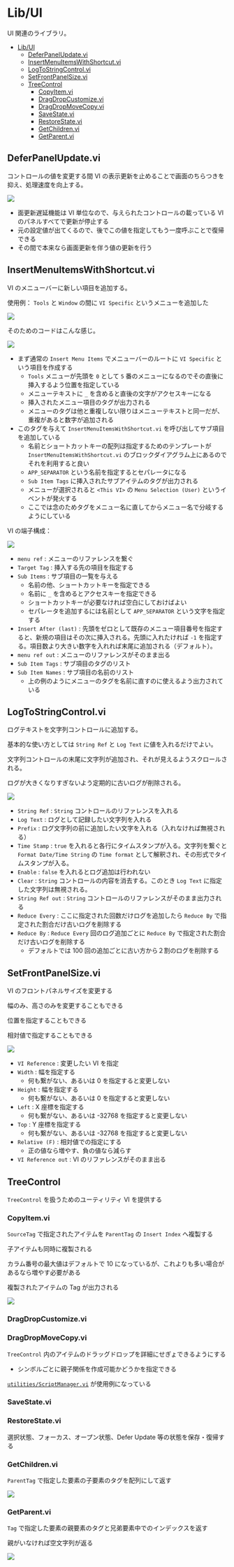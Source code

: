 Lib/UI
==

UI 関連のライブラリ。

- [Lib/UI](#libui)
  - [DeferPanelUpdate.vi](#deferpanelupdatevi)
  - [InsertMenuItemsWithShortcut.vi](#insertmenuitemswithshortcutvi)
  - [LogToStringControl.vi](#logtostringcontrolvi)
  - [SetFrontPanelSize.vi](#setfrontpanelsizevi)
  - [TreeControl](#treecontrol)
    - [CopyItem.vi](#copyitemvi)
    - [DragDropCustomize.vi](#dragdropcustomizevi)
    - [DragDropMoveCopy.vi](#dragdropmovecopyvi)
    - [SaveState.vi](#savestatevi)
    - [RestoreState.vi](#restorestatevi)
    - [GetChildren.vi](#getchildrenvi)
    - [GetParent.vi](#getparentvi)

DeferPanelUpdate.vi
--

コントロールの値を変更する間 VI の表示更新を止めることで画面のちらつきを抑え、処理速度を向上する。

![](image4md/example-DeferePanelUpdate.png)

- 面更新遅延機能は VI 単位なので、与えられたコントロールの載っている VI のパネルすべてで更新が停止する
- 元の設定値が出てくるので、後でこの値を指定してもう一度呼ぶことで復帰できる
- その間で本来なら画面更新を伴う値の更新を行う

InsertMenuItemsWithShortcut.vi
--

VI のメニューバーに新しい項目を追加する。

使用例： `Tools` と `Window` の間に `VI Specific` というメニューを追加した

![](image4md/example-InsertMenubarItem2.png)

そのためのコードはこんな感じ。

![](image4md/example-InsertMenuItemsWithShortcut.png)

- まず通常の `Insert Menu Items` でメニューバーのルートに `VI Specific` という項目を作成する
  - `Tools` メニューが先頭を `0` として `5` 番のメニューになるのでその直後に挿入するよう位置を指定している
  - メニューテキストに `_` を含めると直後の文字がアクセスキーになる
  - 挿入されたメニュー項目のタグが出力される
  - メニューのタグは他と重複しない限りはメニューテキストと同一だが、重複があると数字が追加される
- このタグを与えて `InsertMenuItemsWithShortcut.vi` を呼び出してサブ項目を追加している
  - 名前とショートカットキーの配列は指定するためのテンプレートが `InsertMenuItemsWithShortcut.vi` のブロックダイアグラム上にあるのでそれを利用すると良い
  - `APP_SEPARATOR` という名前を指定するとセパレータになる
  - `Sub Item Tags` に挿入されたサブアイテムのタグが出力される
  - メニューが選択されると `<This VI>` の `Menu Selection (User)` というイベントが発火する
  - ここでは念のためタグをメニュー名に直してからメニュー名で分岐するようにしている

VI の端子構成：

![](image4md/pins-InsertMenuItemsWithShortcut.png)

- `menu ref` : メニューのリファレンスを繋ぐ
- `Target Tag` : 挿入する先の項目を指定する
- `Sub Items` : サブ項目の一覧を与える
  - 名前の他、ショートカットキーを指定できる
  - 名前に `_` を含めるとアクセスキーを指定できる
  - ショートカットキーが必要なければ空白にしておけばよい
  - セパレータを追加するには名前として `APP_SEPARATOR` という文字を指定する
- `Insert After (last)` : 先頭をゼロとして既存のメニュー項目番号を指定すると、新規の項目はその次に挿入される。先頭に入れたければ `-1` を指定する。項目数より大きい数字を入れれば末尾に追加される（デフォルト）。
- `menu ref out` : メニューのリファレンスがそのまま出る
- `Sub Item Tags` : サブ項目のタグのリスト
- `Sub Item Names` : サブ項目の名前のリスト
  - 上の例のようにメニューのタグを名前に直すのに使えるよう出力されている

LogToStringControl.vi
--

ログテキストを文字列コントロールに追加する。

基本的な使い方としては `String Ref` と `Log Text` に値を入れるだけでよい。

文字列コントロールの末尾に文字列が追加され、それが見えるようスクロールされる。

ログが大きくなりすぎないよう定期的に古いログが削除される。

![](image4md/panel-LogToStringControl.png)

- `String Ref` : `String` コントロールのリファレンスを入れる
- `Log Text` : ログとして記録したい文字列を入れる
- `Prefix` : ログ文字列の前に追加したい文字を入れる（入れなければ無視される）
- `Time Stamp` : `true` を入れると各行にタイムスタンプが入る。文字列を繋ぐと `Format Date/Time String` の `Time format` として解釈され、その形式でタイムスタンプが入る。
- `Enable` : `false` を入れるとログ追加は行われない
- `Clear` : `String` コントロールの内容を消去する。このとき `Log Text` に指定した文字列は無視される。
- `String Ref out` : `String` コントロールのリファレンスがそのまま出力される
- `Reduce Every` : ここに指定された回数だけログを追加したら `Reduce By` で指定された割合だけ古いログを削除する
- `Reduce By` : `Reduce Every` 回のログ追加ごとに `Reduce By` で指定された割合だけ古いログを削除する
  - デフォルトでは 100 回の追加ごとに古い方から２割のログを削除する

SetFrontPanelSize.vi
--

VI のフロントパネルサイズを変更する

幅のみ、高さのみを変更することもできる

位置を指定することもできる

相対値で指定することもできる

![](image4md/panel-SetFrontPanelSize.png)

- `VI Reference` : 変更したい VI を指定
- `Width` : 幅を指定する
  - 何も繋がない、あるいは 0 を指定すると変更しない
- `Height` : 幅を指定する
  - 何も繋がない、あるいは 0 を指定すると変更しない
- `Left` : X 座標を指定する
  - 何も繋がない、あるいは -32768 を指定すると変更しない
- `Top` : Y 座標を指定する
  - 何も繋がない、あるいは -32768 を指定すると変更しない
- `Relative (F)` : 相対値での指定にする
  - 正の値なら増やす、負の値なら減らす
- `VI Reference out` : VI のリファレンスがそのまま出る

TreeControl
--

`TreeControl` を扱うためのユーティリティ VI を提供する

### CopyItem.vi

`SourceTag` で指定されたアイテムを `ParentTag` の `Insert Index` へ複製する

子アイテムも同時に複製される

カラム番号の最大値はデフォルトで 10 になっているが、これよりも多い場合があるなら増やす必要がある

複製されたアイテムの Tag が出力される

![](image4md/panel-TreeViewCopyItem.png)

### DragDropCustomize.vi
### DragDropMoveCopy.vi

`TreeControl` 内のアイテムのドラッグドロップを詳細にせぎょできるようにする

- シンボルごとに親子関係を作成可能かどうかを指定できる

[`utilities/ScriptManager.vi`](../../utilities/ScriptManager.vi) が使用例になっている

### SaveState.vi
### RestoreState.vi

選択状態、フォーカス、オープン状態、Defer Update 等の状態を保存・復帰する

### GetChildren.vi

`ParentTag` で指定した要素の子要素のタグを配列にして返す

![](image4md/panel-TreeViewGetChildren.png)

### GetParent.vi

`Tag` で指定した要素の親要素のタグと兄弟要素中でのインデックスを返す

親がいなければ空文字列が返る

![](image4md/panel-TreeViewGetParent.png)


